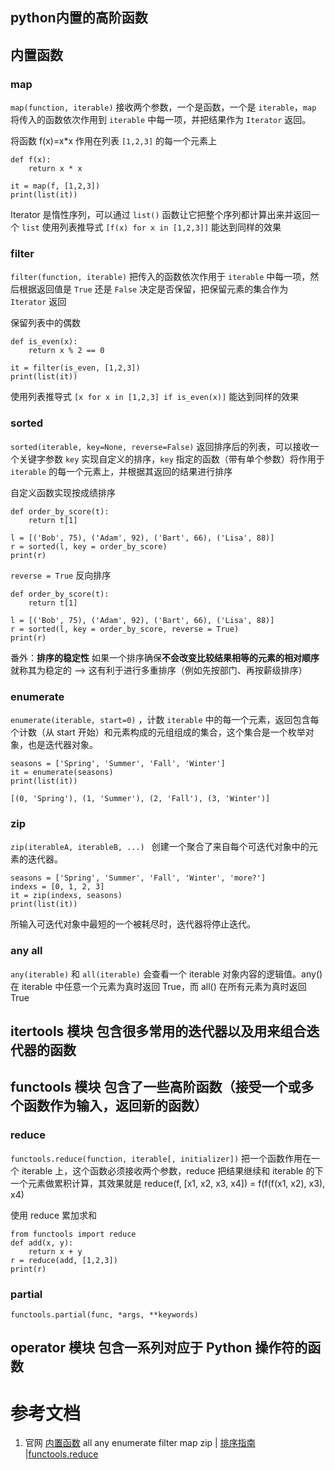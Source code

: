 ## python内置的高阶函数

## 内置函数
### map
`map(function, iterable)` 接收两个参数，一个是函数，一个是 `iterable`，`map` 将传入的函数依次作用到 `iterable` 中每一项，并把结果作为 `Iterator` 返回。

将函数 f(x)=x*x 作用在列表 `[1,2,3]` 的每一个元素上
```
def f(x):
    return x * x

it = map(f, [1,2,3])
print(list(it))
```
Iterator 是惰性序列，可以通过 `list()` 函数让它把整个序列都计算出来并返回一个 `list`
使用列表推导式 `[f(x) for x in [1,2,3]]` 能达到同样的效果

### filter
`filter(function, iterable)` 把传入的函数依次作用于 `iterable` 中每一项，然后根据返回值是 `True` 还是 `False` 决定是否保留，把保留元素的集合作为 `Iterator` 返回

保留列表中的偶数
```
def is_even(x):
    return x % 2 == 0

it = filter(is_even, [1,2,3])
print(list(it))
```
使用列表推导式 `[x for x in [1,2,3] if is_even(x)]` 能达到同样的效果

### sorted
`sorted(iterable, key=None, reverse=False)` 返回排序后的列表，可以接收一个关键字参数 `key` 实现自定义的排序，`key` 指定的函数（带有单个参数）将作用于 `iterable` 的每一个元素上，并根据其返回的结果进行排序

自定义函数实现按成绩排序
```
def order_by_score(t):
    return t[1]

l = [('Bob', 75), ('Adam', 92), ('Bart', 66), ('Lisa', 88)]
r = sorted(l, key = order_by_score)
print(r)
```

`reverse = True` 反向排序
```
def order_by_score(t):
    return t[1]

l = [('Bob', 75), ('Adam', 92), ('Bart', 66), ('Lisa', 88)]
r = sorted(l, key = order_by_score, reverse = True)
print(r)
```

番外：**排序的稳定性**
如果一个排序确保**不会改变比较结果相等的元素的相对顺序**就称其为稳定的 --> 这有利于进行多重排序（例如先按部门、再按薪级排序）

### enumerate
`enumerate(iterable, start=0)` ，计数 `iterable` 中的每一个元素，返回包含每个计数（从 start 开始）和元素构成的元组组成的集合，这个集合是一个枚举对象，也是迭代器对象。

```
seasons = ['Spring', 'Summer', 'Fall', 'Winter']
it = enumerate(seasons)
print(list(it))
```

```
[(0, 'Spring'), (1, 'Summer'), (2, 'Fall'), (3, 'Winter')]
```

### zip
`zip(iterableA, iterableB, ...) ` 创建一个聚合了来自每个可迭代对象中的元素的迭代器。

```
seasons = ['Spring', 'Summer', 'Fall', 'Winter', 'more?']
indexs = [0, 1, 2, 3]
it = zip(indexs, seasons)
print(list(it))
```
所输入可迭代对象中最短的一个被耗尽时，迭代器将停止迭代。 

### any all
`any(iterable)` 和 `all(iterable)` 会查看一个 iterable 对象内容的逻辑值。any() 在 iterable 中任意一个元素为真时返回 True，而 all() 在所有元素为真时返回 True


## itertools 模块 包含很多常用的迭代器以及用来组合迭代器的函数

## functools 模块 包含了一些高阶函数（接受一个或多个函数作为输入，返回新的函数）
### reduce
`functools.reduce(function, iterable[, initializer])` 把一个函数作用在一个 iterable 上，这个函数必须接收两个参数，reduce 把结果继续和 iterable 的下一个元素做累积计算，其效果就是 reduce(f, [x1, x2, x3, x4]) = f(f(f(x1, x2), x3), x4)

使用 reduce 累加求和
```
from functools import reduce
def add(x, y):
    return x + y
r = reduce(add, [1,2,3])
print(r)
```

### partial
`functools.partial(func, *args, **keywords)`

## operator 模块 包含一系列对应于 Python 操作符的函数



# 参考文档
1. 官网 [内置函数](https://docs.python.org/3.5/library/functions.html) all any enumerate filter map zip | [排序指南](https://docs.python.org/3.5/howto/sorting.html#sortinghowto) |[functools.reduce](https://docs.python.org/zh-cn/3.7/library/functools.html#functools.reduce) 